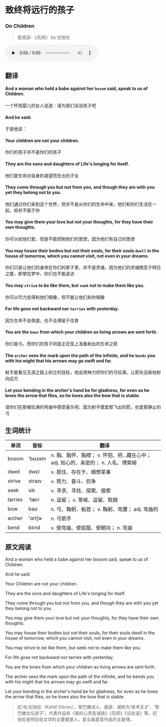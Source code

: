 # 致终将远行的孩子
### On Children
>爱阅读-《先知》 by 纪伯伦

<audio id="audio" controls="" controlsList="nodownload" oncontextmenu="return false" preload="none">
    <source id="mp3" src="../audio/2019-January/On Children.mp3">
</audio>

## 翻译
#### And a woman who held a babe against her `bosom` said, speak to us of Children.
一个怀抱婴儿的女人说道：请为我们谈谈孩子吧
#### And he said:
于是他说：
#### Your children are not your children.
你们的孩子并不是你们的孩子
#### They are the sons and daughters of Life's longing for itself.
他们是生命对自身的渴望而生出的子女
#### They come through you but not from you, and though they are with you yet they belong not to you.
他们通过你们来到这个世界，但并不是从你们的生命中来，他们和你们生活在一起，却并不属于你
#### You may give them your love but not your thoughts, for they have their own thoughts.
你可以给他们爱，但是不能控制他们的思想，因为他们有自己的思想
#### You may house their bodies but not their souls, for their souls `dwell` in the house of tomorrow, which you cannot visit, not even in your dreams.
你们只是让他们的身体在你们的房子里，并不是灵魂，因为他们的灵魂栖息于明日之屋，即使在梦中，你们也不能造访
#### You may `strive` to be like them, but `seek` not to make them like you.
你可以尽力变得和他们相像，但不能让他们和你相像
#### For life gose not backward nor `tarries` with yesterday.
因为生命不会倒退，也不会滞留于往昔
#### You are the `bows` from which your children as living arrows are sent forth.
你们是弓，而你们的孩子则是正在弦上准备射出的生命之箭
#### The `archer` sees the mark upon the path of the infinite, and he `bends` you with his might that his arrows may go swift and far.
射手能看见无涯之路上树立的目标，他会用神力将你们的弓拉满，让箭矢迅疾地射向远方
#### Let your bending in the archer's hand be for gladness, for even as he loves the arrow that flies, so he loves also the bow that is stable.
请你们在那被拉满的弯曲中感受喜乐吧，因为射手既爱那飞出的箭，也爱那静止的弓


## 生词统计
| 单词 | 音标 | 翻译
|-|-|-|
| bosom | 'bʊzəm | n. 胸、胸怀、胸襟； v. 怀抱、把...藏在心中； adj. 知心的、亲密的； n. 人名、博索姆 |
| dwell | dwɛl | v. 居住、存在于、细想某事 |
| strive | straɪv | v. 努力、奋斗、抗争 |
| seek | sik | v. 寻求、寻找、探索、搜索 |
| tarries | 'tæri | n. 逗留； v. 等候、逗留、耽搁 |
| bow | baʊ | n. 弓、鞠躬、船首； v. 鞠躬、弯腰； adj. 弯曲的 |
| archer | 'ɑrtʃɚ | n. 弓箭手 |
| bend | bɛnd | v. 使弯曲、使屈服、使朝向； n. 弯曲 |

## 原文阅读
And a woman who held a babe against her bosom said, speak to us of Children.

And he said:

Your Children are not your children.

They are the sons and daughters of Life's longing for itself.

They come through you but not from you, and though they are with you yet they belong not to you.

You may give them your love but not your thoughts, for they have their own thoughts.

You may house their bodies but not their souls, for their souls dwell in the house of tomorrow, which you cannot visit, not even in your dreams.

You may strive to be like them, but seek not to make them like you.

For life gose not backward nor tarries with yesterday.

You are the bows from which your children as living arrows are sent forth.

The archer sees the mark upon the path of the infinite, and he bends you with his might that his arrows may go swift and far.

Let your bending in the archer's hand be for gladness, for even as he loves the arrow that flies, so he loves also the bow that is stable.

>纪·哈·纪伯伦（Kahlil Gibran），黎巴嫩诗人、画家、被称为‘体术天才’、‘黎巴嫩文坛骄子’，代表作品有《我的心灵告诫我》《先知》《论友谊》等。纪伯伦是阿拉伯文学的主要奠基人，爱与美是其作品的主旋律。